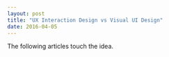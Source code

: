```yaml
---
layout: post
title: "UX Interaction Design vs Visual UI Design"
date: 2016-04-05
---
```


The following articles touch the idea.
